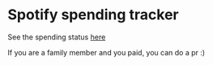 Spotify spending tracker
========================

See the spending status  [here](https://cdn.rawgit.com/pasix/spotify-spending-tracker/master/app/build/index.html)

If you are a family member and you paid, you can do a pr :)

